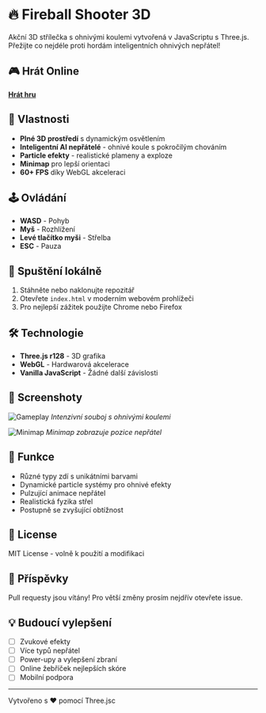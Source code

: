 # 🔥 Fireball Shooter 3D

Akční 3D střílečka s ohnivými koulemi vytvořená v JavaScriptu s Three.js. Přežijte co nejdéle proti hordám inteligentních ohnivých nepřátel!

## 🎮 Hrát Online

[**Hrát hru**](https://yourusername.github.io/fireball-shooter-3d/)

## 🎯 Vlastnosti

- **Plné 3D prostředí** s dynamickým osvětlením
- **Inteligentní AI nepřátelé** - ohnivé koule s pokročilým chováním
- **Particle efekty** - realistické plameny a exploze
- **Minimap** pro lepší orientaci
- **60+ FPS** díky WebGL akceleraci

## 🕹️ Ovládání

- **WASD** - Pohyb
- **Myš** - Rozhlížení
- **Levé tlačítko myši** - Střelba
- **ESC** - Pauza

## 🚀 Spuštění lokálně

1. Stáhněte nebo naklonujte repozitář
2. Otevřete `index.html` v moderním webovém prohlížeči
3. Pro nejlepší zážitek použijte Chrome nebo Firefox

## 🛠️ Technologie

- **Three.js r128** - 3D grafika
- **WebGL** - Hardwarová akcelerace
- **Vanilla JavaScript** - Žádné další závislosti

## 📸 Screenshoty

![Gameplay](screenshots/gameplay.png)
*Intenzivní souboj s ohnivými koulemi*

![Minimap](screenshots/minimap.png)
*Minimap zobrazuje pozice nepřátel*

## 🎨 Funkce

- Různé typy zdí s unikátními barvami
- Dynamické particle systémy pro ohnivé efekty
- Pulzující animace nepřátel
- Realistická fyzika střel
- Postupně se zvyšující obtížnost

## 📜 License

MIT License - volně k použití a modifikaci

## 🤝 Příspěvky

Pull requesty jsou vítány! Pro větší změny prosím nejdřív otevřete issue.

## 💡 Budoucí vylepšení

- [ ] Zvukové efekty
- [ ] Více typů nepřátel
- [ ] Power-upy a vylepšení zbraní
- [ ] Online žebříček nejlepších skóre
- [ ] Mobilní podpora

---

Vytvořeno s ❤️ pomocí Three.jsc